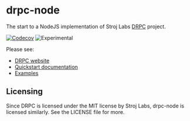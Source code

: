 # drpc-node

The start to a NodeJS implementation of Stroj Labs [DRPC](https://storj.github.io/drpc/) project.

[![Codecov](https://img.shields.io/codecov/c/github/mjpitz/drpc-node)](https://codecov.io/gh/mjpitz/drpc-node)
![Experimental](https://img.shields.io/badge/version-experimental-green.svg)

Please see:

 * [DRPC website](https://storj.github.io/drpc/)
 * [Quickstart documentation](https://storj.github.io/drpc/docs.html)
 * [Examples](https://github.com/storj/drpc/tree/main/examples)


## Licensing

Since DRPC is licensed under the MIT license by Stroj Labs, drpc-node is licensed similarly.
See the LICENSE file for more.

